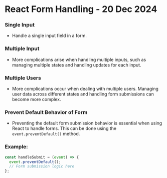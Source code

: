 # React Form Handling - 20 Dec 2024

### Single Input

- Handle a single input field in a form.

### Multiple Input

- More complications arise when handling multiple inputs, such as managing multiple states and handling updates for each input.

### Multiple Users

- More complications occur when dealing with multiple users. Managing user data across different states and handling form submissions can become more complex.

### Prevent Default Behavior of Form

- Preventing the default form submission behavior is essential when using React to handle forms. This can be done using the `event.preventDefault()` method.

### Example:

```javascript
const handleSubmit = (event) => {
  event.preventDefault();
  // Form submission logic here
};
```
